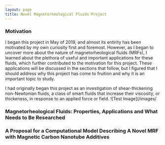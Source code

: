 ```yaml
---
layout: page
title: Novel Magnetorheological Fluids Project
--- 
```


### Motivation 

I began this project in May of 2019, and almost its entirity has been motivated by my own curiosity first and foremost. However, as I began to uncover more about the nature of magnetorheological fluids (MRFs), I learned about the plethora of useful and important applications for these fluids, which further contributed to the motivation for this project. These applications will be discussed in the sections that follow, but I figured that I should address why this project has come to fruition and why it is an important topic to study.

I had originally began this project as an investigation of shear-thickening non-Newtonian fluids, a class of smart fluids that increase their viscosity, or thickeness, in response to an applied force or field. ![Test Image](/images/

### Magnetorheological Fluids: Properties, Applications and What Needs to Be Researched


### A Proposal for a Computational Model Describing A Novel MRF with Magnetic Carbon Nanotube Additives
